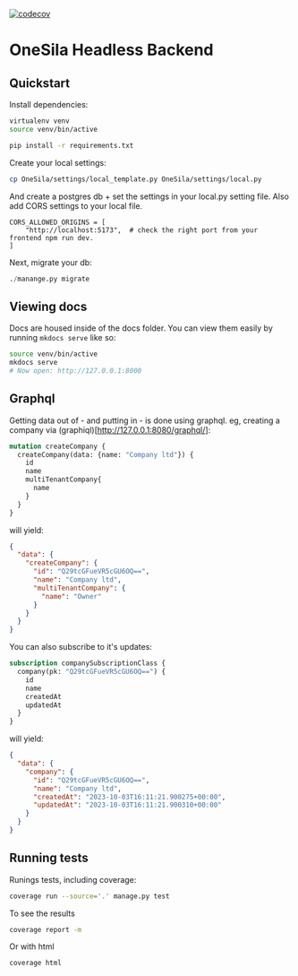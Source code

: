 [![codecov](https://codecov.io/gh/OneSila/OneSilaHeadless/graph/badge.svg?token=URYTB56K2W)](https://codecov.io/gh/OneSila/OneSilaHeadless)

# OneSila Headless Backend

## Quickstart

Install dependencies:

```bash
virtualenv venv
source venv/bin/active

pip install -r requirements.txt
```

Create your local settings:

```bash
cp OneSila/settings/local_template.py OneSila/settings/local.py
```

And create a postgres db + set the settings in your local.py setting file.
Also add CORS settings to your local file.

```
CORS_ALLOWED_ORIGINS = [
    "http://localhost:5173",  # check the right port from your frontend npm run dev.
]
```

Next, migrate your db:

```python
./manange.py migrate
```

## Viewing docs

Docs are housed inside of the docs folder.  You can view them easily by running `mkdocs serve` like so:

```bash
source venv/bin/active
mkdocs serve
# Now open: http://127.0.0.1:8000
```

## Graphql

Getting data out of - and putting in - is done using graphql.
eg, creating a company via (graphiql)[http://127.0.0.1:8080/graphql/]:

```graphql
mutation createCompany {
  createCompany(data: {name: "Company ltd"}) {
    id
    name
    multiTenantCompany{
      name
    }
  }
}
```

will yield:

```json
{
  "data": {
    "createCompany": {
      "id": "Q29tcGFueVR5cGU6OQ==",
      "name": "Company ltd",
      "multiTenantCompany": {
        "name": "Owner"
      }
    }
  }
}
```

You can also subscribe to it's updates:

```graphql
subscription companySubscriptionClass {
  company(pk: "Q29tcGFueVR5cGU6OQ==") {
    id
    name
    createdAt
    updatedAt
  }
}
```

will yield:
```json
{
  "data": {
    "company": {
      "id": "Q29tcGFueVR5cGU6OQ==",
      "name": "Company ltd",
      "createdAt": "2023-10-03T16:11:21.900275+00:00",
      "updatedAt": "2023-10-03T16:11:21.900310+00:00"
    }
  }
}
```

## Running tests

Runings tests, including coverage:

```bash
coverage run --source='.' manage.py test
```

To see the results

```bash
coverage report -m
```

Or with html

```bash
coverage html
```
